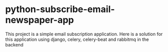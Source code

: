 # python-subscribe-email-newspaper-app
This project is a simple email subscription application. Here is a solution for this application using django, celery, celery-beat and rabbitmq in the backend
